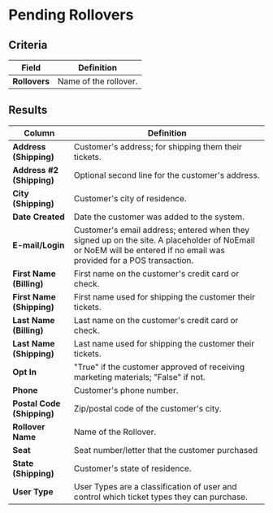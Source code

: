 # Pending Rollovers

## Criteria

| **Field** | **Definition** |
| --- | --- |
| **Rollovers** | Name of the rollover. |

## Results

| **Column** | **Definition** |
| --- | --- |
| **Address \(Shipping\)** | Customer's address; for shipping them their tickets. |
| **Address \#2 \(Shipping\)** | Optional second line for the customer's address.|
| **City \(Shipping\)** | Customer's city of residence.|
| **Date Created** | Date the customer was added to the system.|
| **E-mail/Login** | Customer's email address; entered when they signed up on the site. A placeholder of NoEmail or NoEM will be entered if no email was provided for a POS transaction.|
| **First Name \(Billing\)** |  First name on the customer's credit card or check.|
| **First Name \(Shipping\)** | First name used for shipping the customer their tickets.|
| **Last Name \(Billing\)** | Last name on the customer's credit card or check.|
| **Last Name \(Shipping\)** |  Last name used for shipping the customer their tickets. |
| **Opt In** | "True" if the customer approved of receiving marketing materials; "False" if not. |
| **Phone** | Customer's phone number.|
| **Postal Code \(Shipping\)** |Zip/postal code of the customer's city.|
| **Rollover Name** | Name of the Rollover. |
| **Seat** | Seat number/letter that the customer purchased |
| **State \(Shipping\)** | Customer's state of residence.|
| **User Type** | User Types are a classification of user and control which ticket types they can purchase. |

